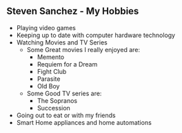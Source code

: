 ## Steven Sanchez - My Hobbies 

 - Playing video games 
 - Keeping up to date with computer hardware technology 
 - Watching Movies and TV Series
     -  Some Great movies I really enjoyed are: 
         - Memento
         - Requiem for a Dream
         - Fight Club 
         - Parasite
         - Old Boy
     - Some Good TV series are:
         - The Sopranos 
         - Succession  
 - Going out to eat or with my friends
 - Smart Home appliances and home automations 